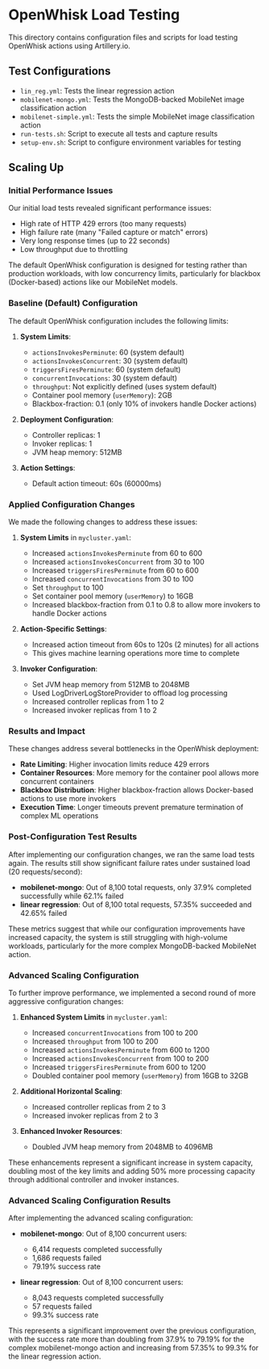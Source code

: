 # OpenWhisk Load Testing

This directory contains configuration files and scripts for load testing OpenWhisk actions using Artillery.io.

## Test Configurations

- `lin_reg.yml`: Tests the linear regression action
- `mobilenet-mongo.yml`: Tests the MongoDB-backed MobileNet image classification action
- `mobilenet-simple.yml`: Tests the simple MobileNet image classification action
- `run-tests.sh`: Script to execute all tests and capture results
- `setup-env.sh`: Script to configure environment variables for testing

## Scaling Up

### Initial Performance Issues

Our initial load tests revealed significant performance issues:

- High rate of HTTP 429 errors (too many requests)
- High failure rate (many "Failed capture or match" errors)
- Very long response times (up to 22 seconds)
- Low throughput due to throttling

The default OpenWhisk configuration is designed for testing rather than production workloads, with low concurrency limits, particularly for blackbox (Docker-based) actions like our MobileNet models.

### Baseline (Default) Configuration

The default OpenWhisk configuration includes the following limits:

1. **System Limits**:
   - `actionsInvokesPerminute`: 60 (system default)
   - `actionsInvokesConcurrent`: 30 (system default)
   - `triggersFiresPerminute`: 60 (system default)
   - `concurrentInvocations`: 30 (system default)
   - `throughput`: Not explicitly defined (uses system default)
   - Container pool memory (`userMemory`): 2GB
   - Blackbox-fraction: 0.1 (only 10% of invokers handle Docker actions)

2. **Deployment Configuration**:
   - Controller replicas: 1
   - Invoker replicas: 1
   - JVM heap memory: 512MB

3. **Action Settings**:
   - Default action timeout: 60s (60000ms)

### Applied Configuration Changes

We made the following changes to address these issues:

1. **System Limits** in `mycluster.yaml`:
   - Increased `actionsInvokesPerminute` from 60 to 600
   - Increased `actionsInvokesConcurrent` from 30 to 100
   - Increased `triggersFiresPerminute` from 60 to 600
   - Increased `concurrentInvocations` from 30 to 100
   - Set `throughput` to 100
   - Set container pool memory (`userMemory`) to 16GB
   - Increased blackbox-fraction from 0.1 to 0.8 to allow more invokers to handle Docker actions

2. **Action-Specific Settings**:
   - Increased action timeout from 60s to 120s (2 minutes) for all actions
   - This gives machine learning operations more time to complete

3. **Invoker Configuration**:
   - Set JVM heap memory from 512MB to 2048MB
   - Used LogDriverLogStoreProvider to offload log processing
   - Increased controller replicas from 1 to 2
   - Increased invoker replicas from 1 to 2

### Results and Impact

These changes address several bottlenecks in the OpenWhisk deployment:

- **Rate Limiting**: Higher invocation limits reduce 429 errors
- **Container Resources**: More memory for the container pool allows more concurrent containers
- **Blackbox Distribution**: Higher blackbox-fraction allows Docker-based actions to use more invokers
- **Execution Time**: Longer timeouts prevent premature termination of complex ML operations

### Post-Configuration Test Results

After implementing our configuration changes, we ran the same load tests again. The results still show significant failure rates under sustained load (20 requests/second):

- **mobilenet-mongo**: Out of 8,100 total requests, only 37.9% completed successfully while 62.1% failed
- **linear regression**: Out of 8,100 total requests, 57.35% succeeded and 42.65% failed

These metrics suggest that while our configuration improvements have increased capacity, the system is still struggling with high-volume workloads, particularly for the more complex MongoDB-backed MobileNet action.

### Advanced Scaling Configuration

To further improve performance, we implemented a second round of more aggressive configuration changes:

1. **Enhanced System Limits** in `mycluster.yaml`:
   - Increased `concurrentInvocations` from 100 to 200
   - Increased `throughput` from 100 to 200
   - Increased `actionsInvokesPerminute` from 600 to 1200
   - Increased `actionsInvokesConcurrent` from 100 to 200
   - Increased `triggersFiresPerminute` from 600 to 1200
   - Doubled container pool memory (`userMemory`) from 16GB to 32GB

2. **Additional Horizontal Scaling**:
   - Increased controller replicas from 2 to 3
   - Increased invoker replicas from 2 to 3

3. **Enhanced Invoker Resources**:
   - Doubled JVM heap memory from 2048MB to 4096MB

These enhancements represent a significant increase in system capacity, doubling most of the key limits and adding 50% more processing capacity through additional controller and invoker instances.

### Advanced Scaling Configuration Results

After implementing the advanced scaling configuration:

- **mobilenet-mongo**: Out of 8,100 concurrent users:
  - 6,414 requests completed successfully
  - 1,686 requests failed
  - 79.19% success rate

- **linear regression**: Out of 8,100 concurrent users:
  - 8,043 requests completed successfully
  - 57 requests failed
  - 99.3% success rate

This represents a significant improvement over the previous configuration, with the success rate more than doubling from 37.9% to 79.19% for the complex mobilenet-mongo action and increasing from 57.35% to 99.3% for the linear regression action.

